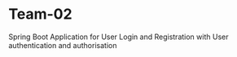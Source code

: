 # Team-02

Spring Boot Application for User Login and Registration with User authentication and authorisation
